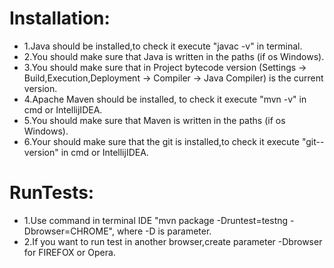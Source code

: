 
# Installation: 
- 1.Java should be installed,to check it execute "javac -v" in terminal.
- 2.You should make sure that Java is written in the paths (if os Windows). 
- 3.You should make sure that in Project bytecode version (Settings -> Build,Execution,Deployment -> Compiler -> Java Compiler) is the current version. 
- 4.Apache Maven should be installed, to check it execute "mvn -v" in cmd or IntellijIDEA. 
- 5.You should make sure that Maven is written in the paths (if os Windows). 
- 6.Your should make sure that the git is installed,to check it execute "git--version" in cmd or IntellijIDEA.
# RunTests:
- 1.Use command  in terminal IDE "mvn package -Druntest=testng -Dbrowser=CHROME", where -D is parameter.
- 2.If you want to run test in another browser,create parameter -Dbrowser for FIREFOX or Opera.
